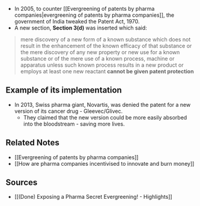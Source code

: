 - In 2005, to counter [[Evergreening of patents by pharma companies|evergreening of patents by pharma companies]], the government of India tweaked the Patent Act, 1970.
- A new section, **Section 3(d)** was inserted which said:
> mere discovery of a new form of a known substance which does not result in the enhancement of the known efficacy of that substance or the mere discovery of any new property or new use for a known substance or of the mere use of a known process, machine or apparatus unless such known process results in a new product or employs at least one new reactant **cannot be given patent protection**

## Example of its implementation
- In 2013, Swiss pharma giant, Novartis, was denied the patent for a new version of its cancer drug - Gleevec/Glivec.
	- They claimed that the new version could be more easily absorbed into the bloodstream - saving more lives.

## Related Notes
- [[Evergreening of patents by pharma companies]]
- [[How are pharma companies incentivised to innovate and burn money]]

## Sources
- [[(Done) Exposing a Pharma Secret Evergreening! - Highlights]]
